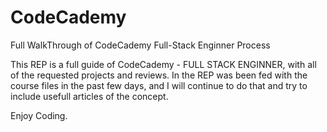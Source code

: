# CodeCademy
Full WalkThrough of CodeCademy Full-Stack Enginner Process 


This REP is a full guide of CodeCademy - FULL STACK ENGINNER, with all of the requested projects and reviews.
In the REP was been fed with the course files in the past few days, and I will continue to do that and try to include usefull articles of the concept.

Enjoy Coding.
